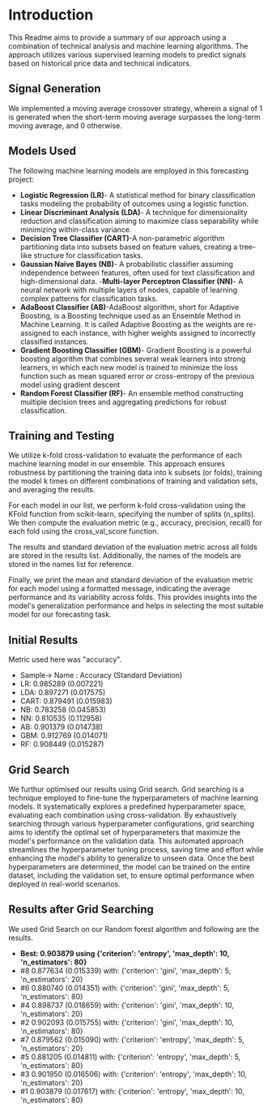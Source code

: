 # Introduction
This Readme aims to provide a summary of our approach using a combination of technical analysis and machine learning algorithms. The approach utilizes various supervised learning models to predict signals based on historical price data and technical indicators.
## Signal Generation
We implemented a moving average crossover strategy, wherein a signal of 1 is generated when the short-term moving average surpasses the long-term moving average, and 0 otherwise.
## Models Used
The following machine learning models are employed in this forecasting project:

- **Logistic Regression (LR)**- A statistical method for binary classification tasks modeling the probability of outcomes using a logistic function.
- **Linear Discriminant Analysis (LDA)**- A technique for dimensionality reduction and classification aiming to maximize class separability while minimizing within-class variance.
- **Decision Tree Classifier (CART)**-A non-parametric algorithm partitioning data into subsets based on feature values, creating a tree-like structure for classification tasks.
- **Gaussian Naive Bayes (NB)**- A probabilistic classifier assuming independence between features, often used for text classification and high-dimensional data.
 -**Multi-layer Perceptron Classifier (NN)**- A neural network with multiple layers of nodes, capable of learning complex patterns for classification tasks.
- **AdaBoost Classifier (AB)**-AdaBoost algorithm, short for Adaptive Boosting, is a Boosting technique used as an Ensemble Method in Machine Learning. It is called Adaptive Boosting as the weights are re-assigned to each instance, with higher weights assigned to incorrectly classified instances.
- **Gradient Boosting Classifier (GBM)**- Gradient Boosting is a powerful boosting algorithm that combines several weak learners into strong learners, in which each new model is trained to minimize the loss function such as mean squared error or cross-entropy of the previous model using gradient descent
- **Random Forest Classifier (RF)**- An ensemble method constructing multiple decision trees and aggregating predictions for robust classification.

## Training and Testing
We utilize k-fold cross-validation to evaluate the performance of each machine learning model in our ensemble. This approach ensures robustness by partitioning the training data into k subsets (or folds), training the model k times on different combinations of training and validation sets, and averaging the results.

For each model in our list, we perform k-fold cross-validation using the KFold function from scikit-learn, specifying the number of splits (n_splits). We then compute the evaluation metric (e.g., accuracy, precision, recall) for each fold using the cross_val_score function.

The results and standard deviation of the evaluation metric across all folds are stored in the results list. Additionally, the names of the models are stored in the names list for reference.

Finally, we print the mean and standard deviation of the evaluation metric for each model using a formatted message, indicating the average performance and its variability across folds. This provides insights into the model's generalization performance and helps in selecting the most suitable model for our forecasting task.
## Initial Results
Metric used here was "accuracy".
- Sample-> Name : Accuracy (Standard Deviation)
- LR: 0.985289 (0.007221)
- LDA: 0.897271 (0.017575)
- CART: 0.879491 (0.015983)
- NB: 0.783258 (0.045853)
- NN: 0.810535 (0.112958)
- AB: 0.901379 (0.014738)
- GBM: 0.912769 (0.014071)
- RF: 0.908449 (0.015287)
## Grid Search 
We furthur optimised our results using Grid search. Grid searching is a technique employed to fine-tune the hyperparameters of machine learning models. It systematically explores a predefined hyperparameter space, evaluating each combination using cross-validation. By exhaustively searching through various hyperparameter configurations, grid searching aims to identify the optimal set of hyperparameters that maximize the model's performance on the validation data. This automated approach streamlines the hyperparameter tuning process, saving time and effort while enhancing the model's ability to generalize to unseen data. Once the best hyperparameters are determined, the model can be trained on the entire dataset, including the validation set, to ensure optimal performance when deployed in real-world scenarios.
## Results after Grid Searching
We used Grid Search on our Random forest algorithm and following are the results.
- **Best: 0.903879 using {'criterion': 'entropy', 'max_depth': 10, 'n_estimators': 80}**
- #8 0.877634 (0.015339) with: {'criterion': 'gini', 'max_depth': 5, 'n_estimators': 20}
- #6 0.880740 (0.014351) with: {'criterion': 'gini', 'max_depth': 5, 'n_estimators': 80}
- #4 0.898737 (0.018659) with: {'criterion': 'gini', 'max_depth': 10, 'n_estimators': 20}
- #2 0.902093 (0.015755) with: {'criterion': 'gini', 'max_depth': 10, 'n_estimators': 80}
- #7 0.879562 (0.015090) with: {'criterion': 'entropy', 'max_depth': 5, 'n_estimators': 20}
- #5 0.881205 (0.014811) with: {'criterion': 'entropy', 'max_depth': 5, 'n_estimators': 80}
- #3 0.901950 (0.016506) with: {'criterion': 'entropy', 'max_depth': 10, 'n_estimators': 20}
- #1 0.903879 (0.017617) with: {'criterion': 'entropy', 'max_depth': 10, 'n_estimators': 80}
